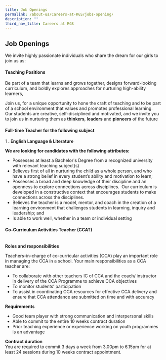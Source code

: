 ```yaml
---
title: Job Openings
permalink: /about-us/Careers-at-RGS/jobs-opening/
description: ""
third_nav_title: Careers at RGS
---
```

## Job Openings

We invite highly passionate individuals who share the dream for our girls to join us as:

#### Teaching Positions

Be part of a team that learns and grows together, designs forward-looking curriculum, and boldly explores approaches for nurturing high-ability learners,  
  
Join us, for a unique opportunity to hone the craft of teaching and to be part of a school environment that values and promotes professional learning. Our students are creative, self-disciplined and motivated, and we invite you to join us in nurturing them as **thinkers**, **leaders** and **pioneers** of the future

#### Full-time Teacher for the following subject

1 \.  **English Language & Literature**

**We are looking for candidates with the following attributes:**

*   Possesses at least a Bachelor's Degree from a recognized university with relevant teaching subject(s)
*   Believes first of all in nurturing the child as a whole person, and who have a strong belief in every student’s ability and motivation to learn;
*   Possesses a broad and deep knowledge of their discipline and an openness to explore connections across disciplines.  Our curriculum is developed in a constructive context that encourages students to make connections across the disciplines. 
*   Believes the teacher is a model, mentor, and coach in the creation of a learning environment that challenges students in learning, inquiry and leadership; and
*   Is able to work well, whether in a team or individual setting

#### Co-Curriculum Activities Teacher (CCAT)
          
**Roles and responsibilities**

Teachers-in-charge of co-curricular activities (CCA) play an important role in managing the CCA in a school. Your main responsibilities as a CCA teacher are:  

*   To collaborate with other teachers IC of CCA and the coach/ instructor in delivery of the CCA Programme to achieve CCA objectives
*   To monitor students’ participation
*   To assist in coordinating CCA resources for effective CCA delivery and ensure that CCA attendance are submitted on time and with accuracy

**Requirements**  

*   Good team player with strong communication and interpersonal skills
*   Able to commit to the entire 10 weeks contract duration
*   Prior teaching experience or experience working on youth programmes is an advantage

**Contract duration**<br>
You are required to commit 3 days a week from 3.00pm to 6.15pm for at least 24 sessions during 10 weeks contract appointment.